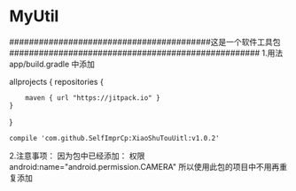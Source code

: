 # MyUtil
#########################################这是一个软件工具包###################################################
1.用法
 app/build.gradle 中添加

allprojects {
    repositories {

        maven { url "https://jitpack.io" }
    }
}


    compile 'com.github.SelfImprCp:XiaoShuTouUitl:v1.0.2'

2.注意事项：
 因为包中已经添加：  权限
   android:name="android.permission.CAMERA"
 所以使用此包的项目中不用再重复添加

